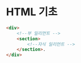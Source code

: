 # HTML 기초
```html
<div>
    <!--부 일리먼트 -->
    <section>
        <!--자식 일리먼트 -->
    </section>.
</div>
```
